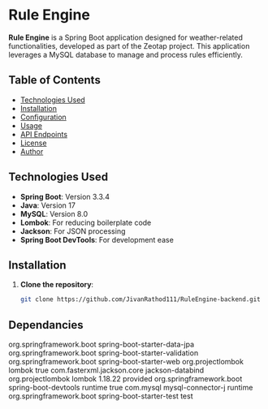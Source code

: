 # Rule Engine

**Rule Engine** is a Spring Boot application designed for weather-related functionalities, developed as part of the Zeotap project. This application leverages a MySQL database to manage and process rules efficiently.

## Table of Contents

- [Technologies Used](#technologies-used)
- [Installation](#installation)
- [Configuration](#configuration)
- [Usage](#usage)
- [API Endpoints](#api-endpoints)
- [License](#license)
- [Author](#author)

## Technologies Used

- **Spring Boot**: Version 3.3.4
- **Java**: Version 17
- **MySQL**: Version 8.0
- **Lombok**: For reducing boilerplate code
- **Jackson**: For JSON processing
- **Spring Boot DevTools**: For development ease

## Installation

1. **Clone the repository**:
   ```bash
   git clone https://github.com/JivanRathod111/RuleEngine-backend.git
## Dependancies 
 <dependencies>
		<dependency>
			<groupId>org.springframework.boot</groupId>
			<artifactId>spring-boot-starter-data-jpa</artifactId>
		</dependency>
		<dependency>
        <groupId>org.springframework.boot</groupId>
        <artifactId>spring-boot-starter-validation</artifactId>
    </dependency>
		<dependency>
			<groupId>org.springframework.boot</groupId>
			<artifactId>spring-boot-starter-web</artifactId>
		</dependency>
		  <dependency>
      <groupId>org.projectlombok</groupId>
      <artifactId>lombok</artifactId>
      <optional>true</optional>
    </dependency>
 <dependency>
        <groupId>com.fasterxml.jackson.core</groupId>
        <artifactId>jackson-databind</artifactId>
    </dependency>
     <dependency>
            <groupId>org.projectlombok</groupId>
            <artifactId>lombok</artifactId>
            <version>1.18.22</version>
            <scope>provided</scope>
        </dependency>
        <dependency>
            <groupId>org.springframework.boot</groupId>
            <artifactId>spring-boot-devtools</artifactId>
            <scope>runtime</scope>
            <optional>true</optional>
        </dependency>
		<dependency>
			<groupId>com.mysql</groupId>
			<artifactId>mysql-connector-j</artifactId>
			<scope>runtime</scope>
		</dependency>
		<dependency>
			<groupId>org.springframework.boot</groupId>
			<artifactId>spring-boot-starter-test</artifactId>
			<scope>test</scope>
		</dependency>
	</dependencies>
	
